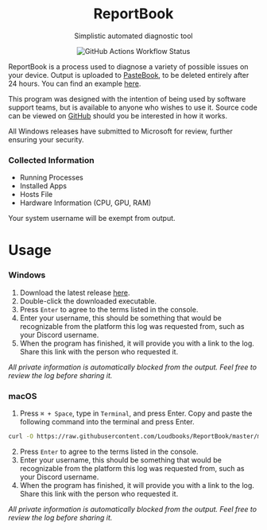 <div align="center">
  <h1>ReportBook</h1>
  <p></p>Simplistic automated diagnostic tool</p>
  
  ![GitHub Actions Workflow Status](https://img.shields.io/github/actions/workflow/status/Loudbooks/ReportBook/rust.yml?style=for-the-badge)
</div>

ReportBook is a process used to diagnose a variety of possible issues on your device. Output is uploaded to [PasteBook](https://pastebook.dev), to be deleted entirely after 24 hours. You can find an example [here](https://pastebook.dev/pastes/millie-shadow-bard-milkchocolate?inspect).

This program was designed with the intention of being used by software support teams, but is available to anyone who wishes to use it. Source code can be viewed on [GitHub](https://github.com/Loudbooks/ReportBook) should you be interested in how it works.

All Windows releases have submitted to Microsoft for review, further ensuring your security.

### Collected Information
- Running Processes
- Installed Apps
- Hosts File
- Hardware Information (CPU, GPU, RAM)

Your system username will be exempt from output.


# Usage
### Windows
1. Download the latest release [here](https://github.com/Loudbooks/ReportBook/releases/latest/download/reportbook-windows-x86_64.exe).
2. Double-click the downloaded executable.
3. Press `Enter` to agree to the terms listed in the console.
4. Enter your username, this should be something that would be recognizable from the platform this log was requested from, such as your Discord username.
5. When the program has finished, it will provide you with a link to the log. Share this link with the person who requested it.

*All private information is automatically blocked from the output. Feel free to review the log before sharing it.* 

### macOS
1. Press `⌘ + Space`, type in `Terminal`, and press Enter. Copy and paste the following command into the terminal and press Enter. 
```bash
curl -O https://raw.githubusercontent.com/Loudbooks/ReportBook/master/macos-run.sh ; sh ./macos-run.sh
```
2. Press `Enter` to agree to the terms listed in the console.
3. Enter your username, this should be something that would be recognizable from the platform this log was requested from, such as your Discord username.
4. When the program has finished, it will provide you with a link to the log. Share this link with the person who requested it.

*All private information is automatically blocked from the output. Feel free to review the log before sharing it.*
